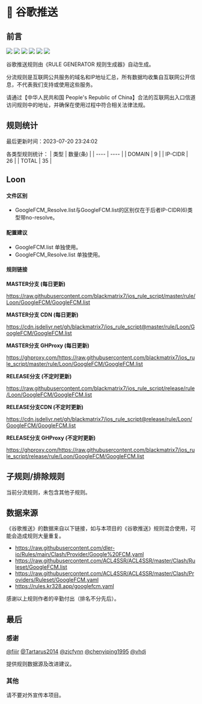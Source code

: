 # 🧸 谷歌推送

## 前言

![](https://shields.io/badge/-移除重复规则-ff69b4) ![](https://shields.io/badge/-DOMAIN与DOMAIN--SUFFIX合并-green) ![](https://shields.io/badge/-DOMAIN--SUFFIX间合并-critical) ![](https://shields.io/badge/-DOMAIN与DOMAIN--KEYWORD合并-9cf) ![](https://shields.io/badge/-DOMAIN--SUFFIX与DOMAIN--KEYWORD合并-blue) ![](https://shields.io/badge/-IP--CIDR(6)合并-blueviolet) 

谷歌推送规则由《RULE GENERATOR 规则生成器》自动生成。

分流规则是互联网公共服务的域名和IP地址汇总，所有数据均收集自互联网公开信息，不代表我们支持或使用这些服务。

请通过【中华人民共和国 People's Republic of China】合法的互联网出入口信道访问规则中的地址，并确保在使用过程中符合相关法律法规。

## 规则统计

最后更新时间：2023-07-20 23:24:02

各类型规则统计：
| 类型 | 数量(条)  | 
| ---- | ----  |
| DOMAIN | 9  | 
| IP-CIDR | 26  | 
| TOTAL | 35  | 


## Loon 

#### 文件区别
- GoogleFCM_Resolve.list与GoogleFCM.list的区别仅在于后者IP-CIDR(6)类型带no-resolve。

#### 配置建议
- GoogleFCM.list 单独使用。
- GoogleFCM_Resolve.list 单独使用。

#### 规则链接
**MASTER分支 (每日更新)**

https://raw.githubusercontent.com/blackmatrix7/ios_rule_script/master/rule/Loon/GoogleFCM/GoogleFCM.list

**MASTER分支 CDN (每日更新)**

https://cdn.jsdelivr.net/gh/blackmatrix7/ios_rule_script@master/rule/Loon/GoogleFCM/GoogleFCM.list

**MASTER分支 GHProxy (每日更新)**

https://ghproxy.com/https://raw.githubusercontent.com/blackmatrix7/ios_rule_script/master/rule/Loon/GoogleFCM/GoogleFCM.list

**RELEASE分支 (不定时更新)**

https://raw.githubusercontent.com/blackmatrix7/ios_rule_script/release/rule/Loon/GoogleFCM/GoogleFCM.list

**RELEASE分支CDN (不定时更新)**

https://cdn.jsdelivr.net/gh/blackmatrix7/ios_rule_script@release/rule/Loon/GoogleFCM/GoogleFCM.list

**RELEASE分支 GHProxy (不定时更新)**

https://ghproxy.com/https://raw.githubusercontent.com/blackmatrix7/ios_rule_script/release/rule/Loon/GoogleFCM/GoogleFCM.list

## 子规则/排除规则


当前分流规则，未包含其他子规则。

## 数据来源

《谷歌推送》的数据来自以下链接，如与本项目的《谷歌推送》规则混合使用，可能会造成规则大量重复。

- https://raw.githubusercontent.com/dler-io/Rules/main/Clash/Provider/Google%20FCM.yaml
- https://raw.githubusercontent.com/ACL4SSR/ACL4SSR/master/Clash/Ruleset/GoogleFCM.list
- https://raw.githubusercontent.com/ACL4SSR/ACL4SSR/master/Clash/Providers/Ruleset/GoogleFCM.yaml
- https://rules.kr328.app/googlefcm.yaml


感谢以上规则作者的辛勤付出（排名不分先后）。

## 最后

### 感谢

[@fiiir](https://github.com/fiiir) [@Tartarus2014](https://github.com/Tartarus2014) [@zjcfynn](https://github.com/zjcfynn) [@chenyiping1995](https://github.com/chenyiping1995) [@vhdj](https://github.com/vhdj)

提供规则数据源及改进建议。

### 其他

请不要对外宣传本项目。